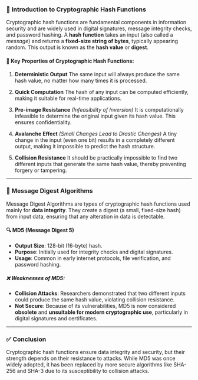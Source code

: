 ### 📌 **Introduction to Cryptographic Hash Functions**

Cryptographic hash functions are fundamental components in information security and are widely used in digital signatures, message integrity checks, and password hashing. A **hash function** takes an input (also called a *message*) and returns a **fixed-size string of bytes**, typically appearing random. This output is known as the **hash value** or **digest**.

#### 🔑 Key Properties of Cryptographic Hash Functions:

1. **Deterministic Output**
   The same input will always produce the same hash value, no matter how many times it is processed.

2. **Quick Computation**
   The hash of any input can be computed efficiently, making it suitable for real-time applications.

3. **Pre-image Resistance** *(Infeasibility of Inversion)*
   It is computationally infeasible to determine the original input given its hash value. This ensures confidentiality.

4. **Avalanche Effect** *(Small Changes Lead to Drastic Changes)*
   A tiny change in the input (even one bit) results in a completely different output, making it impossible to predict the hash structure.

5. **Collision Resistance**
   It should be practically impossible to find two different inputs that generate the same hash value, thereby preventing forgery or tampering.

---

### 📌 **Message Digest Algorithms**

Message Digest Algorithms are types of cryptographic hash functions used mainly for **data integrity**. They create a digest (a small, fixed-size hash) from input data, ensuring that any alteration in data is detectable.

#### 🔍 **MD5 (Message Digest 5)**

* **Output Size**: 128-bit (16-byte) hash.
* **Purpose**: Initially used for integrity checks and digital signatures.
* **Usage**: Common in early internet protocols, file verification, and password hashing.

##### ❌ **Weaknesses of MD5**:

* **Collision Attacks**: Researchers demonstrated that two different inputs could produce the same hash value, violating collision resistance.
* **Not Secure**: Because of its vulnerabilities, MD5 is now considered **obsolete** and **unsuitable for modern cryptographic use**, particularly in digital signatures and certificates.

---

### ✅ **Conclusion**

Cryptographic hash functions ensure data integrity and security, but their strength depends on their resistance to attacks. While MD5 was once widely adopted, it has been replaced by more secure algorithms like SHA-256 and SHA-3 due to its susceptibility to collision attacks.
